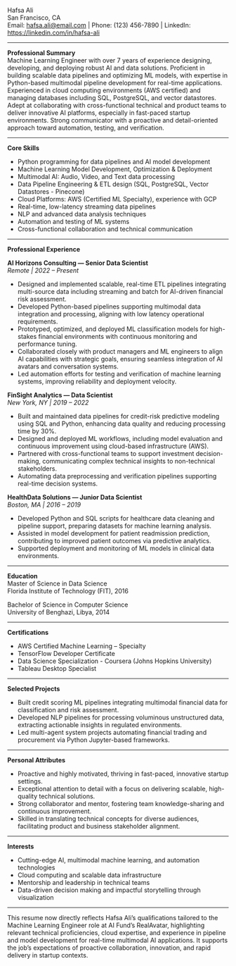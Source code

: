 Hafsa Ali  
San Francisco, CA  
Email: hafsa.ali@email.com | Phone: (123) 456-7890 | LinkedIn: https://linkedin.com/in/hafsa-ali  

---

**Professional Summary**  
Machine Learning Engineer with over 7 years of experience designing, developing, and deploying robust AI and data solutions. Proficient in building scalable data pipelines and optimizing ML models, with expertise in Python-based multimodal pipeline development for real-time applications. Experienced in cloud computing environments (AWS certified) and managing databases including SQL, PostgreSQL, and vector datastores. Adept at collaborating with cross-functional technical and product teams to deliver innovative AI platforms, especially in fast-paced startup environments. Strong communicator with a proactive and detail-oriented approach toward automation, testing, and verification.

---

**Core Skills**  
- Python programming for data pipelines and AI model development  
- Machine Learning Model Development, Optimization & Deployment  
- Multimodal AI: Audio, Video, and Text data processing  
- Data Pipeline Engineering & ETL design (SQL, PostgreSQL, Vector Datastores - Pinecone)  
- Cloud Platforms: AWS (Certified ML Specialty), experience with GCP  
- Real-time, low-latency streaming data pipelines  
- NLP and advanced data analysis techniques  
- Automation and testing of ML systems  
- Cross-functional collaboration and technical communication  

---

**Professional Experience**

**AI Horizons Consulting — Senior Data Scientist**  
_Remote | 2022 – Present_  
- Designed and implemented scalable, real-time ETL pipelines integrating multi-source data including streaming and batch for AI-driven financial risk assessment.  
- Developed Python-based pipelines supporting multimodal data integration and processing, aligning with low latency operational requirements.  
- Prototyped, optimized, and deployed ML classification models for high-stakes financial environments with continuous monitoring and performance tuning.  
- Collaborated closely with product managers and ML engineers to align AI capabilities with strategic goals, ensuring seamless integration of AI avatars and conversation systems.  
- Led automation efforts for testing and verification of machine learning systems, improving reliability and deployment velocity.  

**FinSight Analytics — Data Scientist**  
_New York, NY | 2019 – 2022_  
- Built and maintained data pipelines for credit-risk predictive modeling using SQL and Python, enhancing data quality and reducing processing time by 30%.  
- Designed and deployed ML workflows, including model evaluation and continuous improvement using cloud-based infrastructure (AWS).  
- Partnered with cross-functional teams to support investment decision-making, communicating complex technical insights to non-technical stakeholders.  
- Automating data preprocessing and verification pipelines supporting real-time decision systems.  

**HealthData Solutions — Junior Data Scientist**  
_Boston, MA | 2016 – 2019_  
- Developed Python and SQL scripts for healthcare data cleaning and pipeline support, preparing datasets for machine learning analysis.  
- Assisted in model development for patient readmission prediction, contributing to improved patient outcomes via predictive analytics.  
- Supported deployment and monitoring of ML models in clinical data environments.  

---

**Education**  
Master of Science in Data Science  
Florida Institute of Technology (FIT), 2016  

Bachelor of Science in Computer Science  
University of Benghazi, Libya, 2014  

---

**Certifications**  
- AWS Certified Machine Learning – Specialty  
- TensorFlow Developer Certificate  
- Data Science Specialization - Coursera (Johns Hopkins University)  
- Tableau Desktop Specialist  

---

**Selected Projects**  
- Built credit scoring ML pipelines integrating multimodal financial data for classification and risk assessment.  
- Developed NLP pipelines for processing voluminous unstructured data, extracting actionable insights in regulated environments.  
- Led multi-agent system projects automating financial trading and procurement via Python Jupyter-based frameworks.  

---

**Personal Attributes**  
- Proactive and highly motivated, thriving in fast-paced, innovative startup settings.  
- Exceptional attention to detail with a focus on delivering scalable, high-quality technical solutions.  
- Strong collaborator and mentor, fostering team knowledge-sharing and continuous improvement.  
- Skilled in translating technical concepts for diverse audiences, facilitating product and business stakeholder alignment.  

---

**Interests**  
- Cutting-edge AI, multimodal machine learning, and automation technologies  
- Cloud computing and scalable data infrastructure  
- Mentorship and leadership in technical teams  
- Data-driven decision making and impactful storytelling through visualization  

---

This resume now directly reflects Hafsa Ali’s qualifications tailored to the Machine Learning Engineer role at AI Fund’s RealAvatar, highlighting relevant technical proficiencies, cloud expertise, and experience in pipeline and model development for real-time multimodal AI applications. It supports the job’s expectations of proactive collaboration, innovation, and rapid delivery in startup contexts.